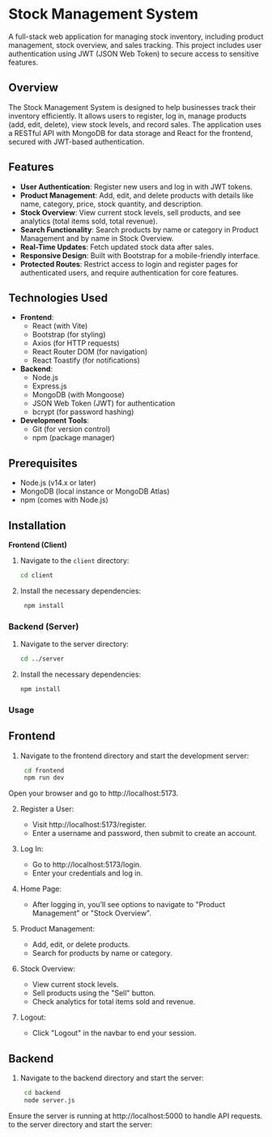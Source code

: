  # Stock Management System

A full-stack web application for managing stock inventory, including product management, stock overview, and sales tracking. This project includes user authentication using JWT (JSON Web Token) to secure access to sensitive features.


## Overview
The Stock Management System is designed to help businesses track their inventory efficiently. It allows users to register, log in, manage products (add, edit, delete), view stock levels, and record sales. The application uses a RESTful API with MongoDB for data storage and React for the frontend, secured with JWT-based authentication.

## Features
- **User Authentication**: Register new users and log in with JWT tokens.
- **Product Management**: Add, edit, and delete products with details like name, category, price, stock quantity, and description.
- **Stock Overview**: View current stock levels, sell products, and see analytics (total items sold, total revenue).
- **Search Functionality**: Search products by name or category in Product Management and by name in Stock Overview.
- **Real-Time Updates**: Fetch updated stock data after sales.
- **Responsive Design**: Built with Bootstrap for a mobile-friendly interface.
- **Protected Routes**: Restrict access to login and register pages for authenticated users, and require authentication for core features.

## Technologies Used
- **Frontend**:
  - React (with Vite)
  - Bootstrap (for styling)
  - Axios (for HTTP requests)
  - React Router DOM (for navigation)
  - React Toastify (for notifications)
- **Backend**:
  - Node.js
  - Express.js
  - MongoDB (with Mongoose)
  - JSON Web Token (JWT) for authentication
  - bcrypt (for password hashing)
- **Development Tools**:
  - Git (for version control)
  - npm (package manager)

## Prerequisites
- Node.js (v14.x or later)
- MongoDB (local instance or MongoDB Atlas)
- npm (comes with Node.js)

## Installation

**Frontend (Client)**

1. Navigate to the `client` directory:
   ```bash
   cd client
2. Install the necessary dependencies:
   ```bash
    npm install
### Backend (Server)
1. Navigate to the server directory:
   ```bash
   cd ../server
3. Install the necessary dependencies:
   ```bash
   npm install
### Usage
## Frontend
1. Navigate to the frontend directory and start the development server:
   ```bash
    cd frontend
    npm run dev
  Open your browser and go to http://localhost:5173.

2. Register a User:

    - Visit http://localhost:5173/register.
    - Enter a username and password, then submit to create an account.

3. Log In:

    - Go to http://localhost:5173/login.
    - Enter your credentials and log in.

4. Home Page:
    - After logging in, you’ll see options to navigate to "Product Management" or "Stock Overview".

5. Product Management:
    - Add, edit, or delete products.
    - Search for products by name or category.

6. Stock Overview:
    - View current stock levels.
    - Sell products using the "Sell" button.
    - Check analytics for total items sold and revenue.

7. Logout:
    - Click "Logout" in the navbar to end your session.


## Backend
1. Navigate to the backend directory and start the server:
   ```bash
    cd backend
    node server.js
  Ensure the server is running at http://localhost:5000 to handle API requests. to the server directory and start the server:
  

